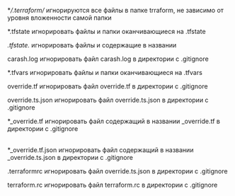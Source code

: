 \**/.terraform/*  	игнорируются все файлы в папке trraform, не зависимо от уровня вложенности самой папки <p>
*.tfstate			игнорировать файлы и папки оканчивающиеся на .tfstate <p>
*.tfstate.*			игнорировать файлы и содержащие в названии<p>
carash.log			игнорировать файл carash.log в директории с .gitignore <p>
*.tfvars			игнорировать файлы и папки оканчивающиеся на .tfvars<p>	
override.tf			игнорировать файл override.tf в директории с .gitignore<p>
override.ts.json	игнорировать файл override.ts.json в директории с .gitignore<p>
*_override.tf		игнорировать файл  содержащий в названии _override.tf в директории с .gitignore<p>	
*_override.tf.json	игнорировать файл  содержащий в названии _override.ts.json в директории с .gitignore <p>
.terraformrc		игнорировать файл override.ts.json в директории с .gitignore<p>
terraform.rc		игнорировать файл terraform.rc в директории с .gitignore<p>